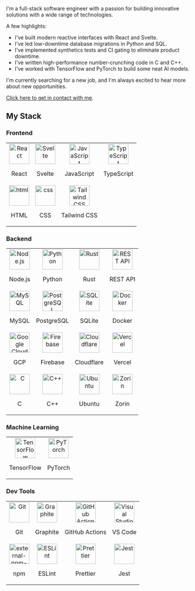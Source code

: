 I'm a full-stack software engineer with a passion for building innovative solutions with a wide range of technologies.

A few highlights:

-   I've built modern reactive interfaces with React and Svelte.
-   I've led low-downtime database migrations in Python and SQL.
-   I've implemented synthetics tests and CI gating to eliminate product downtime.
-   I've written high-performance number-crunching code in C and C++.
-   I've worked with TensorFlow and PyTorch to build some neat AI models.

I'm currently searching for a new job, and I'm always excited to hear more about new opportunities.

<a href="https://aaronstanek.com/contact">Click here to get in contact with me</a>.

<!--
**aaronstanek/aaronstanek** is a ✨ _special_ ✨ repository because its `README.md` (this file) appears on your GitHub profile.

Here are some ideas to get you started:

- 🔭 I’m currently working on ...
- 🌱 I’m currently learning ...
- 👯 I’m looking to collaborate on ...
- 🤔 I’m looking for help with ...
- 💬 Ask me about ...
- 📫 How to reach me: ...
- 😄 Pronouns: ...
- ⚡ Fun fact: ...
-->

<!-- <style>
    .skill-icon {
        border-bottom: 1px solid rgb(208, 215, 222);
        border-right: 1px solid rgb(208, 215, 222);
        padding: 15px;
    }
</style> -->

## My Stack

### Frontend

<table>
    <tr>
        <td align="center">
            <img src="https://techstack-generator.vercel.app/react-icon.svg" title="React" alt="React" width="55" height="55" />
            <p>React</p>
        </td>
        <td align="center">
            <img src="https://cdn.worldvectorlogo.com/logos/svelte-1.svg" title="Svelte" alt="Svelte" width="55" height="55" />
            <p>Svelte</p>
        </td>
        <td align="center">
            <img src="https://techstack-generator.vercel.app/js-icon.svg" title="JavaScript" alt="JavaScript" width="55" height="55" />
            <p>JavaScript</p>
        </td>
        <td align="center">
            <img src="https://techstack-generator.vercel.app/ts-icon.svg" title="TypeScript" alt="TypeScript" width="55" height="55" />
            <p>TypeScript</p>
        </td>
    </tr>
    <tr>
        <td align="center">
            <img src="https://img.icons8.com/color/2x/html-5.png" title="HTML" alt="html" width="55" height="55" />
            <p>HTML</p>
        </td>
        <td align="center">
            <img src="https://img.icons8.com/color/2x/css3.png" title="CSS" alt="css" width="55" height="55" />
            <p>CSS</p>
        </td>
        <td align="center">
            <img src="https://skillicons.dev/icons?theme=dark&i=tailwind" title="Tailwind CSS" alt="Tailwind CSS" width="55" height="55" />
            <p>Tailwind CSS</p>
        </td>
    </tr>
</table>

### Backend

<table>
    <tr>
        <td align="center">
            <img src="https://cdn.worldvectorlogo.com/logos/nodejs-1.svg" title="Node.js" alt="Node.js" width="55" height="55" />
            <p>Node.js</p>
        </td>
        <td align="center">
            <img src="https://techstack-generator.vercel.app/python-icon.svg" title="Python" alt="Python" width="55" height="55" />
            <p>Python</p>
        </td>
        <td align="center">
            <img src="https://cdn.worldvectorlogo.com/logos/rust.svg" title="Rust" alt="Rust" width="55" height="55" />
            <p>Rust</p>
        </td>
        <td align="center">
            <img src="https://techstack-generator.vercel.app/restapi-icon.svg" title="REST API" alt="REST API" width="55" height="55" />
            <p>REST API</p>
        </td>
    </tr>
    <tr>
        <td align="center">
            <img src="https://techstack-generator.vercel.app/mysql-icon.svg" title="MySQL" alt="MySQL" width="55" height="55" />
            <p>MySQL</p>
        </td>
        <td align="center">
            <img src="https://img.icons8.com/color/2x/postgreesql.png" title="PostgreSQL" alt="PostgreSQL" width="55" height="55" />
            <p>PostgreSQL</p>
        </td>
        <td align="center">
            <img src="https://skillicons.dev/icons?theme=light&i=sqlite" title="SQLite" alt="SQLite" width="55" height="55" />
            <p>SQLite</p>
        </td>
        <td align="center">
            <img src="https://techstack-generator.vercel.app/docker-icon.svg" title="Docker" alt="Docker" width="55" height="55" />
            <p>Docker</p>
        </td>
    </tr>
    <tr>
        <td align="center">
            <img src="https://cdn.worldvectorlogo.com/logos/google-cloud-1.svg" title="Google Cloud Platform" alt="Google Cloud Platform" width="55" height="55" />
            <p>GCP</p>
        </td>
        <td align="center">
            <img src="https://cdn.worldvectorlogo.com/logos/firebase-1.svg" title="Firebase" alt="Firebase" width="55" height="55" />
            <p>Firebase</p>
        </td>
        <td align="center">
            <img src="https://skillicons.dev/icons?theme=light&i=cloudflare" title="Cloudflare" alt="Cloudflare" width="55" height="55" />
            <p>Cloudflare</p>
        </td>
        <td align="center">
            <img src="https://skillicons.dev/icons?theme=light&i=vercel" title="Vercel" alt="Vercel" width="55" height="55" />
            <p>Vercel</p>
        </td>
    </tr>
    <tr>
        <td align="center">
            <img src="https://cdn.worldvectorlogo.com/logos/c-1.svg" title="C" alt="C" width="55" height="55" />
            <p>C</p>
        </td>
        <td align="center">
            <img src="https://cdn.worldvectorlogo.com/logos/c.svg" title="C++" alt="C++" width="55" height="55" />
            <p>C++</p>
        </td>
        <td align="center">
            <img src="https://cdn.worldvectorlogo.com/logos/ubuntu-4.svg" title="Ubuntu" alt="Ubuntu" width="55" height="55" />
            <p>Ubuntu</p>
        </td>
        <td align="center">
            <img src="https://cdn.worldvectorlogo.com/logos/zorin-logomark.svg" title="Zorin" alt="Zorin" width="55" height="55" />
            <p>Zorin</p>
        </td>
    </tr>
</table>

### Machine Learning

<table>
    <tr>
        <td align="center">
            <img src="https://img.icons8.com/color/2x/tensorflow.png" title="TensorFlow" alt="TensorFlow" width="55" height="55" />
            <p>TensorFlow</p>
        </td>
        <td align="center">
            <img src="https://skillicons.dev/icons?theme=light&i=pytorch" title="PyTorch" alt="PyTorch" width="55" height="55" />
            <p>PyTorch</p>
        </td>
    </tr>
</table>

### Dev Tools

<table>
    <tr>
        <td align="center">
            <img src="https://cdn.worldvectorlogo.com/logos/git-icon.svg" title="Git" alt="Git" width="55" height="55" />
            <p>Git</p>
        </td>
        <td align="center">
            <img src="https://aaronstanek.com/static-web-content/graphite-dev.svg" title="Graphite" alt="Graphite" width="55" height="55" />
            <p>Graphite</p>
        </td>
        <td align="center">
            <img src="https://skillicons.dev/icons?theme=dark&i=githubactions" title="GitHub Actions" alt="GitHub Actions" width="55" height="55" />
            <p>GitHub Actions</p>
        </td>
        <td align="center">
            <img src="https://cdn.worldvectorlogo.com/logos/visual-studio-code-1.svg" title="Visual Studio Code" alt="Visual Studio Code" width="55" height="55" />
            <p>VS Code</p>
        </td>
    <tr>
    </tr>
        <td align="center">
            <img src="https://img.icons8.com/external-tal-revivo-regular-tal-revivo/96/external-npm-a-package-manager-for-the-javascript-programming-language-logo-regular-tal-revivo.png" alt="external-npm-a-package-manager-for-the-javascript-programming-language-logo-regular-tal-revivo" title="Node Package Manager" alt="Node Package Manager" width="55" height="55" />
            <p>npm</p>
        </td>
        <td align="center">
            <img src="https://techstack-generator.vercel.app/eslint-icon.svg" title="ESLint" alt="ESLint" width="55" height="55" />
            <p>ESLint</p>
        </td>
        <td align="center">
            <img src="https://techstack-generator.vercel.app/prettier-icon.svg" title="Prettier" alt="Prettier" width="55" height="55" />
            <p>Prettier</p>
        </td>
        <td align="center">
            <img src="https://techstack-generator.vercel.app/jest-icon.svg" title="Jest" alt="Jest" width="55" height="55" />
            <p>Jest</p>
        </td>
    </tr>
</table>

